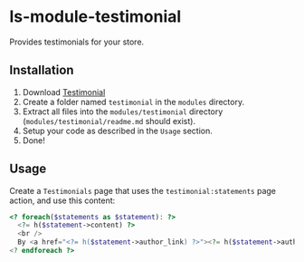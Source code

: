 # ls-module-testimonial
Provides testimonials for your store.

## Installation
1. Download [Testimonial](https://github.com/limewheel/ls-module-testimonial/zipball/master)
1. Create a folder named `testimonial` in the `modules` directory.
1. Extract all files into the `modules/testimonial` directory (`modules/testimonial/readme.md` should exist).
1. Setup your code as described in the `Usage` section.
1. Done!

## Usage
Create a `Testimonials` page that uses the `testimonial:statements` page action, and use this content:

```php
<? foreach($statements as $statement): ?>
  <?= h($statement->content) ?>
  <br />
  By <a href="<?= h($statement->author_link) ?>"><?= h($statement->author_name) ?></a>
<? endforeach ?>
```